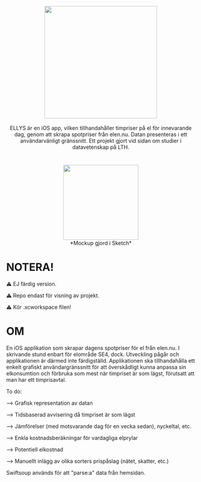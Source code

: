 <p align="center"> 
     <img src="https://user-images.githubusercontent.com/58792679/165780947-31f2f6d6-7684-4348-b4e1-a4cfb4fc3273.png" width=300px>
     <br>
     <br>
     <a> ELLYS är en iOS app, vilken tillhandahåller timpriser på el för innevarande dag, genom att skrapa spotpriser från elen.nu. Datan presenteras i ett användarvänligt gränssnitt. Ett projekt gjort vid sidan om studier i datavetenskap på LTH. 
     </a>
</p>
     
# 
<p align="center"> 
     <img src="https://user-images.githubusercontent.com/58792679/165301056-868142b0-bc9a-4b49-a9ca-ef2af9dfccfb.png" width="200">
     <br>
     <a> *Mockup gjord i Sketch*</a>
</p>


# NOTERA!
:warning: EJ färdig version. 

:warning: Repo endast för visning av projekt. 

:warning: Kör .xcworkspace filen!


# OM
En iOS applikation som skrapar dagens spotpriser för el från elen.nu. I skrivande stund enbart för elområde SE4, dock. Utveckling pågår och applikationen är därmed inte färdigställd. Applikationen ska tillhandahålla ett enkelt grafiskt användargränssnitt för att överskådligt kunna anpassa sin elkonsumtion och förbruka som mest när timpriset är som lägst, förutsatt att man har ett timprisavtal. 

To do:

--> Grafisk representation av datan

--> Tidsbaserad avvisering då timpriset är som lägst

--> Jämförelser (med motsvarande dag för en vecka sedan), nyckeltal, etc.

--> Enkla kostnadsberäkningar för vardagliga elprylar

--> Potentiell elkostnad

--> Manuellt inlägg av olika sorters prispåslag (nätet, skatter, etc.)

Swiftsoup används för att "parse:a" data från hemsidan.
